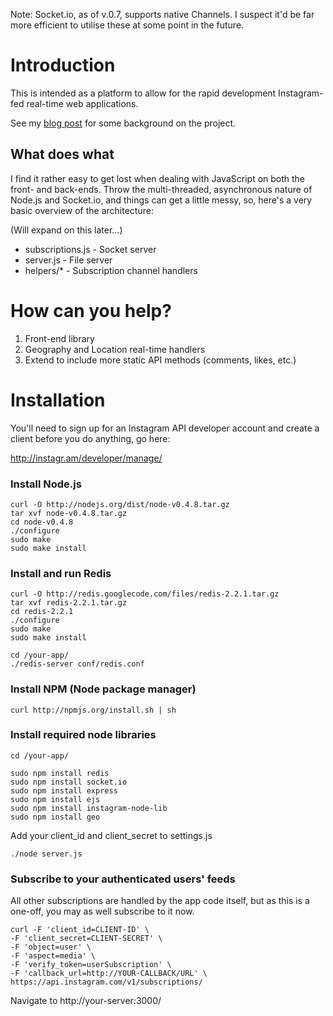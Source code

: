 Note: Socket.io, as of v.0.7, supports native Channels. I suspect it'd be far more efficient to utilise these at some point in the future.

# Introduction

This is intended as a platform to allow for the rapid development Instagram-fed real-time web applications. 

See my <a href="http://madebymany.com/blog/a-picture-is-worth-140-characters">blog post</a> for some background on the project.

## What does what

I find it rather easy to get lost when dealing with JavaScript on both the front- and back-ends. Throw the multi-threaded, asynchronous nature of Node.js and Socket.io, and things can get a little messy, so, here's a very basic overview of the architecture:

(Will expand on this later...)

- subscriptions.js - Socket server
- server.js - File server
- helpers/* - Subscription channel handlers

# How can you help?

1. Front-end library
2. Geography and Location real-time handlers
3. Extend to include more static API methods (comments, likes, etc.)

# Installation

You'll need to sign up for an Instagram API developer account and create a client before you do anything, go here:

http://instagr.am/developer/manage/

### Install Node.js 

    curl -O http://nodejs.org/dist/node-v0.4.8.tar.gz
    tar xvf node-v0.4.8.tar.gz
    cd node-v0.4.8
    ./configure
    sudo make
    sudo make install

### Install and run Redis

    curl -O http://redis.googlecode.com/files/redis-2.2.1.tar.gz
    tar xvf redis-2.2.1.tar.gz
    cd redis-2.2.1
    ./configure
    sudo make
    sudo make install

    cd /your-app/
    ./redis-server conf/redis.conf

### Install NPM (Node package manager)

    curl http://npmjs.org/install.sh | sh

### Install required node libraries

    cd /your-app/

    sudo npm install redis
    sudo npm install socket.io 
    sudo npm install express
    sudo npm install ejs
    sudo npm install instagram-node-lib
    sudo npm install geo

Add your client_id and client_secret to settings.js

    ./node server.js

### Subscribe to your authenticated users' feeds

All other subscriptions are handled by the app code itself, but as this is a one-off, you may as well subscribe to it now.

    curl -F 'client_id=CLIENT-ID' \
    -F 'client_secret=CLIENT-SECRET' \
    -F 'object=user' \
    -F 'aspect=media' \
    -F 'verify_token=userSubscription' \
    -F 'callback_url=http://YOUR-CALLBACK/URL' \
    https://api.instagram.com/v1/subscriptions/

Navigate to http://your-server:3000/